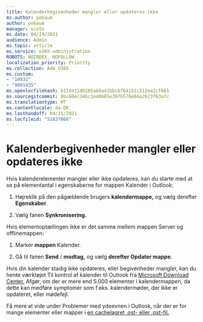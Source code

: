 ```yaml
---
title: Kalenderbegivenheder mangler eller opdateres ikke
ms.author: pebaum
author: pebaum
manager: scotv
ms.date: 04/14/2021
audience: Admin
ms.topic: article
ms.service: o365-administration
ROBOTS: NOINDEX, NOFOLLOW
localization_priority: Priority
ms.collection: Adm_O365
ms.custom:
- "10932"
- "9001435"
ms.openlocfilehash: b114411d6285a68a41bbcbf64151c212ee2cf661
ms.sourcegitcommit: 8bc60ec34bc1e40685e3976576e04a2623f63a7c
ms.translationtype: MT
ms.contentlocale: da-DK
ms.lasthandoff: 04/15/2021
ms.locfileid: "51837088"
---
```

# <a name="calendar-events-missing-or-not-updating"></a>Kalenderbegivenheder mangler eller opdateres ikke

Hvis kalenderelementer mangler eller ikke opdateres, kan du starte med at se på elementantal i egenskaberne for mappen Kalender i Outlook: 

1. Højreklik på den pågældende brugers **kalendermappe,** og vælg derefter **Egenskaber**.

1. Vælg fanen **Synkronisering.**

Hvis elementoptællingen ikke er det samme mellem mappen Server og offlinemappen:

1.  Markér **mappen** Kalender.

1.  Gå til fanen **Send** / **modtag,** og vælg **derefter Opdater mappe**.

Hvis din kalender stadig ikke opdateres, eller begivenheder mangler, kan du hente værktøjet Til kontrol af kalender til Outlook fra [Microsoft Download Center.](https://www.microsoft.com/download/details.aspx?id=28786) Afgør, om der er mere end 5.000 elementer i kalendermappen, da dette kan medføre symptomer som f.eks. kalendermøder, der ikke er opdateret, eller mødefejl. 

Få mere at vide under Problemer med ydeevnen i Outlook, når der er for mange elementer eller mapper i [en cachelagret .ost- eller .pst-fil.](https://docs.microsoft.com/outlook/troubleshoot/performance/performance-issues-if-too-many-items-or-folders)
